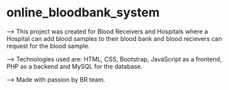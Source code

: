 # online_bloodbank_system

--> This project was created for Blood Receivers and Hospitals where a Hospital can add blood samples to their blood bank and blood recievers can request for the blood sample. 

--> Technologies used are: HTML, CSS, Bootstrap, JavaScript as a frontend, PHP as a backend and MySQL for the database.

--> Made with passion by BR team.
